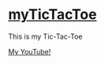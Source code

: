 # [myTicTacToe](mydownload.dsacharlie.repl.co/JS-Quiz-App%202.zip)
This is my Tic-Tac-Toe


[My YouTube!](https://www.youtube.com/channel/UCu8pllELfuiADhHxcgcr4nA)

